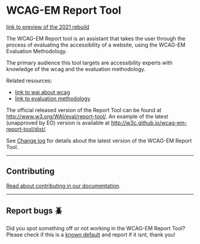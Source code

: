 # WCAG-EM Report Tool

[link to preview of the 2021 rebuild](https://wcag-em-report-tool-2021-redesign.netlify.app/) 

The WCAG-EM Report tool is an assistant that takes the user through the process of evaluating the accessibility of a website, using the WCAG-EM Evaluation Methodology.

The primary audience this tool targets are accessibility experts with knowledge of the wcag and the evaluation methodology.

Related resources:

- [link to wai about wcag]()
- [link to evaluation methodology]()

The official released version of the Report Tool can be found at <http://www.w3.org/WAI/eval/report-tool/>. An example of the latest (unapproved by EO) version is available at <http://w3c.github.io/wcag-em-report-tool/dist/>.

See [Change log](CHANGELOG.md) for details about the latest version of the WCAG-EM Report Tool.

---

## Contributing

[Read about contributing in our documentation](./docs/CONTRIBUTING.md).

---

## Report bugs :beetle:

Did you spot something off or not working in the WCAG-EM Report Tool? Please check if this is a [known default](https://github.com/AccessibilityNL/wcag-em-report-tool/issues?q=is%3Aopen+is%3Aissue+label%3A%22%3Abeetle%3A+Bug%22) and report if it isnt, thank you!
